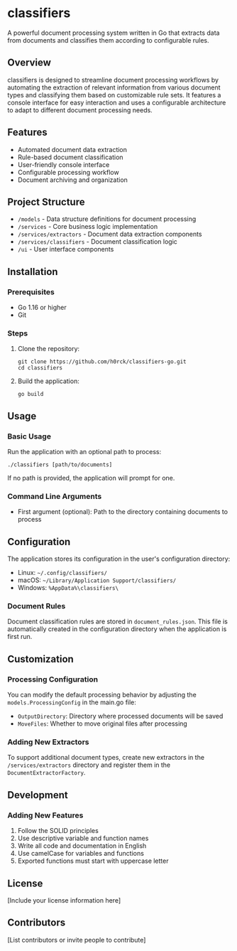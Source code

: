 # classifiers

A powerful document processing system written in Go that extracts data from documents and classifies them according to configurable rules.

## Overview

classifiers is designed to streamline document processing workflows by automating the extraction of relevant information from various document types and classifying them based on customizable rule sets. It features a console interface for easy interaction and uses a configurable architecture to adapt to different document processing needs.

## Features

- Automated document data extraction
- Rule-based document classification
- User-friendly console interface
- Configurable processing workflow
- Document archiving and organization

## Project Structure

- `/models` - Data structure definitions for document processing
- `/services` - Core business logic implementation
- `/services/extractors` - Document data extraction components
- `/services/classifiers` - Document classification logic
- `/ui` - User interface components

## Installation

### Prerequisites

- Go 1.16 or higher
- Git

### Steps

1. Clone the repository:
   ```
   git clone https://github.com/h0rck/classifiers-go.git
   cd classifiers
   ```

2. Build the application:
   ```
   go build
   ```

## Usage

### Basic Usage

Run the application with an optional path to process:

```
./classifiers [path/to/documents]
```

If no path is provided, the application will prompt for one.

### Command Line Arguments

- First argument (optional): Path to the directory containing documents to process

## Configuration

The application stores its configuration in the user's configuration directory:

- Linux: `~/.config/classifiers/`
- macOS: `~/Library/Application Support/classifiers/`
- Windows: `%AppData%\classifiers\`

### Document Rules

Document classification rules are stored in `document_rules.json`. This file is automatically created in the configuration directory when the application is first run.

## Customization

### Processing Configuration

You can modify the default processing behavior by adjusting the `models.ProcessingConfig` in the main.go file:

- `OutputDirectory`: Directory where processed documents will be saved
- `MoveFiles`: Whether to move original files after processing

### Adding New Extractors

To support additional document types, create new extractors in the `/services/extractors` directory and register them in the `DocumentExtractorFactory`.

## Development

### Adding New Features

1. Follow the SOLID principles
2. Use descriptive variable and function names
3. Write all code and documentation in English
4. Use camelCase for variables and functions
5. Exported functions must start with uppercase letter

## License

[Include your license information here]

## Contributors

[List contributors or invite people to contribute]
